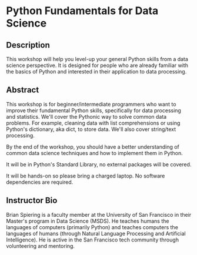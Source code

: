 Python Fundamentals for Data Science
=====

Description
-----

This workshop will help you level-up your general Python skills from a data science perspective. It is designed for people who are already familiar with the basics of Python and interested in their application to data processing.

Abstract
------

This workshop is for beginner/intermediate programmers who want to improve their fundamental Python skills, specifically for data processing and statistics. We'll cover the Pythonic way to solve common data problems. For example, cleaning data with list comprehensions or using Python's dictionary, aka dict, to store data. We'll also cover string/text processing.

By the end of the workshop, you should have a better understanding of common data science techniques and how to implement them in Python.

It will be in Python's Standard Library, no external packages will be covered.

It will be hands-on so please bring a charged laptop. No software dependencies are required.

Instructor Bio
-------

Brian Spiering is a faculty member at the University of San Francisco in their Master's program in Data Science (MSDS). He teaches humans the languages of computers (primarily Python) and teaches computers the languages of humans (through Natural Language Processing and Artificial Intelligence). He is active in the San Francisco tech community through volunteering and mentoring.